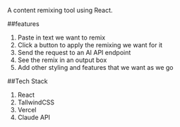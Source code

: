 A content remixing tool using React.

##features
1. Paste in text we want to remix
2. Click a button to apply the remixing we want for it
3. Send the request to an AI API endpoint
4. See the remix in an output box
5. Add other styling and features that we want as we go

##Tech Stack
1. React
2. TallwindCSS
3. Vercel
4. Claude API
